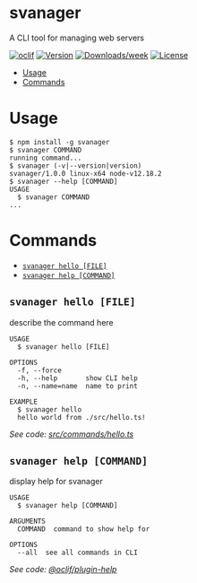 svanager
========

A CLI tool for managing web servers

[![oclif](https://img.shields.io/badge/cli-oclif-brightgreen.svg)](https://oclif.io)
[![Version](https://img.shields.io/npm/v/svanager.svg)](https://npmjs.org/package/svanager)
[![Downloads/week](https://img.shields.io/npm/dw/svanager.svg)](https://npmjs.org/package/svanager)
[![License](https://img.shields.io/npm/l/svanager.svg)](https://github.com/https://github.com/filiptrplan/svanager/blob/master/package.json)

<!-- toc -->
* [Usage](#usage)
* [Commands](#commands)
<!-- tocstop -->
# Usage
<!-- usage -->
```sh-session
$ npm install -g svanager
$ svanager COMMAND
running command...
$ svanager (-v|--version|version)
svanager/1.0.0 linux-x64 node-v12.18.2
$ svanager --help [COMMAND]
USAGE
  $ svanager COMMAND
...
```
<!-- usagestop -->
# Commands
<!-- commands -->
* [`svanager hello [FILE]`](#svanager-hello-file)
* [`svanager help [COMMAND]`](#svanager-help-command)

## `svanager hello [FILE]`

describe the command here

```
USAGE
  $ svanager hello [FILE]

OPTIONS
  -f, --force
  -h, --help       show CLI help
  -n, --name=name  name to print

EXAMPLE
  $ svanager hello
  hello world from ./src/hello.ts!
```

_See code: [src/commands/hello.ts](https://github.com/filiptrplan/svanager/blob/v1.0.0/src/commands/hello.ts)_

## `svanager help [COMMAND]`

display help for svanager

```
USAGE
  $ svanager help [COMMAND]

ARGUMENTS
  COMMAND  command to show help for

OPTIONS
  --all  see all commands in CLI
```

_See code: [@oclif/plugin-help](https://github.com/oclif/plugin-help/blob/v3.2.2/src/commands/help.ts)_
<!-- commandsstop -->
